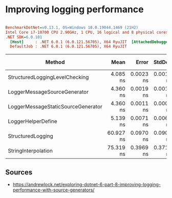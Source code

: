 # Improving logging performance

``` ini

BenchmarkDotNet=v0.13.1, OS=Windows 10.0.19044.1469 (21H2)
Intel Core i7-10700 CPU 2.90GHz, 1 CPU, 16 logical and 8 physical cores
.NET SDK=6.0.101
  [Host]     : .NET 6.0.1 (6.0.121.56705), X64 RyuJIT  [AttachedDebugger]
  DefaultJob : .NET 6.0.1 (6.0.121.56705), X64 RyuJIT


```
|                             Method |      Mean |     Error |    StdDev | Ratio | Code Size |  Gen 0 | Allocated |
|----------------------------------- |----------:|----------:|----------:|------:|----------:|-------:|----------:|
|     StructuredLoggingLevelChecking |  4.085 ns | 0.0023 ns | 0.0018 ns |  0.07 |     165 B |      - |         - |
|       LoggerMessageSourceGenerator |  4.360 ns | 0.0019 ns | 0.0016 ns |  0.07 |     121 B |      - |         - |
| LoggerMessageStaticSourceGenerator |  4.360 ns | 0.0011 ns | 0.0009 ns |  0.07 |     121 B |      - |         - |
|                 LoggerHelperDefine |  5.139 ns | 0.0071 ns | 0.0066 ns |  0.08 |      39 B |      - |         - |
|                  StructuredLogging | 60.927 ns | 0.0970 ns | 0.0908 ns |  1.00 |     136 B | 0.0038 |      32 B |
|                StringInterpolation | 75.319 ns | 0.3969 ns | 0.3712 ns |  1.24 |     351 B | 0.0191 |     160 B |

## Sources

- https://andrewlock.net/exploring-dotnet-6-part-8-improving-logging-performance-with-source-generators/
